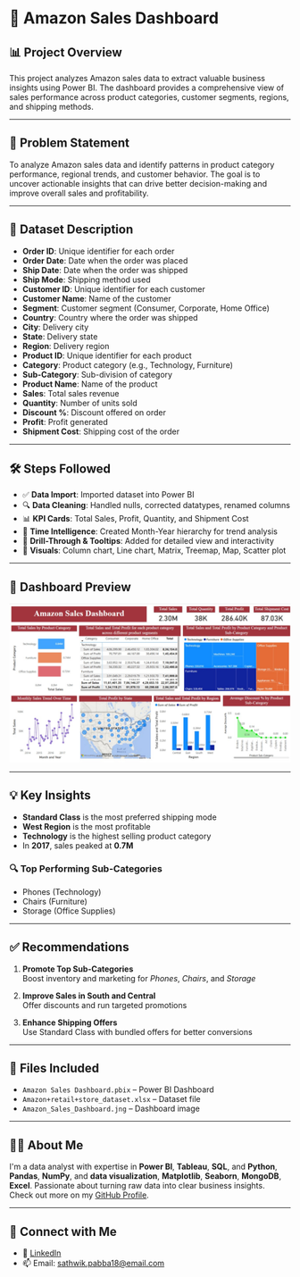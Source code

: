 # 🛒 Amazon Sales Dashboard

## 📊 Project Overview

This project analyzes Amazon sales data to extract valuable business insights using Power BI. The dashboard provides a comprehensive view of sales performance across product categories, customer segments, regions, and shipping methods.

---

## 🧩 Problem Statement

To analyze Amazon sales data and identify patterns in product category performance, regional trends, and customer behavior. The goal is to uncover actionable insights that can drive better decision-making and improve overall sales and profitability.

---

## 📁 Dataset Description

- **Order ID**: Unique identifier for each order  
- **Order Date**: Date when the order was placed  
- **Ship Date**: Date when the order was shipped  
- **Ship Mode**: Shipping method used  
- **Customer ID**: Unique identifier for each customer  
- **Customer Name**: Name of the customer  
- **Segment**: Customer segment (Consumer, Corporate, Home Office)  
- **Country**: Country where the order was shipped  
- **City**: Delivery city  
- **State**: Delivery state  
- **Region**: Delivery region  
- **Product ID**: Unique identifier for each product  
- **Category**: Product category (e.g., Technology, Furniture)  
- **Sub-Category**: Sub-division of category  
- **Product Name**: Name of the product  
- **Sales**: Total sales revenue  
- **Quantity**: Number of units sold  
- **Discount %**: Discount offered on order  
- **Profit**: Profit generated  
- **Shipment Cost**: Shipping cost of the order  

---

## 🛠️ Steps Followed

- ✅ **Data Import**: Imported dataset into Power BI  
- 🔍 **Data Cleaning**: Handled nulls, corrected datatypes, renamed columns  
- 📊 **KPI Cards**: Total Sales, Profit, Quantity, and Shipment Cost  
- 📅 **Time Intelligence**: Created Month-Year hierarchy for trend analysis  
- 📌 **Drill-Through & Tooltips**: Added for detailed view and interactivity  
- 🎨 **Visuals**: Column chart, Line chart, Matrix, Treemap, Map, Scatter plot  

---

## 📸 Dashboard Preview

![Dashboard Screenshot](https://github.com/Sathwik-pabba/Amazon-Sales-Dashboard/blob/main/Amazon%20Sales.Dashboard.jpg)

---

## 💡 Key Insights

- **Standard Class** is the most preferred shipping mode  
- **West Region** is the most profitable  
- **Technology** is the highest selling product category  
- In **2017**, sales peaked at **0.7M**

### 🔍 Top Performing Sub-Categories

- Phones (Technology)  
- Chairs (Furniture)  
- Storage (Office Supplies)

---

## ✅ Recommendations

1. **Promote Top Sub-Categories**  
   Boost inventory and marketing for *Phones*, *Chairs*, and *Storage*

2. **Improve Sales in South and Central**  
   Offer discounts and run targeted promotions

3. **Enhance Shipping Offers**  
   Use Standard Class with bundled offers for better conversions

---

## 📁 Files Included

- `Amazon Sales Dashboard.pbix` – Power BI Dashboard  
- `Amazon+retail+store_dataset.xlsx` – Dataset file  
- `Amazon_Sales_Dashboard.jng` – Dashboard image  

---

## 🙋‍♂️ About Me

I'm a data analyst with expertise in **Power BI**, **Tableau**, **SQL**, and **Python**, **Pandas**, **NumPy**, and **data visualization**, **Matplotlib**, **Seaborn**, **MongoDB**, **Excel**. Passionate about turning raw data into clear business insights.  
Check out more on my [GitHub Profile](https://github.com/pabbasathwik).

---

## 🔗 Connect with Me

- 💼 [LinkedIn](https://linkedin.com/in/sathwikpabba)  
- 📫 Email: sathwik.pabba18@email.com
